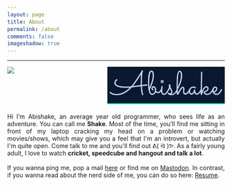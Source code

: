 ```yaml
---
layout: page
title: About
permalink: /about
comments: false
imageshadow: true
---
```

<hr/>
<div id="about-container-pc" style="margin: 0; text-align:justify;">
  <img src="assets/images/half-prof-img.jpeg" style="display: block; width: 40%; margin-right: 30px; float: left;"/>
    <p>
    <img src="assets/images/name.png" style="display: block; width: calc(60% - 30px); border-bottom: #0dffd3 2px solid; margin-bottom: 20px;"/>
    <!-- <p style="font-family: Sacramento; font-size: 100px; margin:0;">Abishake<div style="content:''; width: calc(60% - 30px); height: 2px; background: #64ffda; margin-left: auto; position: relative; top:-30px;"></div></p> -->
    <span>
    Hi I’m Abishake, an average 
    <script>
      function calcAge(dateString) {
        var birthday = +new Date(dateString);
        return ~~((Date.now() - birthday) / (31557600000));
      }
      document.write(calcAge("08-11-1999"));
    </script>
    year old programmer, who sees life as an adventure. You can call me <b>Shake</b>. Most of the time, you’ll find me sitting in front of my laptop cracking my head on a problem or watching movies/shows, which may give you a feel that I'm an introvert, but actually I'm quite open. Come talk to me and you'll find out ᕕ( ᐛ )ᕗ. As a fairly young adult, I love to watch <b>cricket, speedcube and hangout and talk a lot</b>. <br/><br/>
    If you wanna ping me, pop a mail <a href="/contact" target="_blank"> here</a> or find me on <a rel="me" href="https://nerdculture.de/@shake" target="_blank">Mastodon</a>. In contrast, if you wanna read about the nerd side of me, you can do so here: <a href="https://shakeabi.github.io/resume/" target="_blank">Resume</a>.
    </span>
    </p>
</div>

<div id="about-container-mobile" style="display: none; margin: 0; align-items: center; text-align:justify;">
  <img src="assets/images/full-prof-img.jpeg" style="display: block; width: 100%; margin-bottom: 30px;"/>
    <img src="assets/images/name.png" style="display: block; width: 100%; border-bottom: #0dffd3 2px solid; margin-bottom: 20px;"/>
    <!-- <p style="font-family: Sacramento; font-size: 80px; margin:0; text-align: center;">Abishake<div style="content:''; width: 100%; height: 2px; background: #64ffda; position: relative; top:-30px;"></div></p> -->
    <span>
    <br/>
    Hi I’m Abishake, an average 
    <script>
      function calcAge(dateString) {
        var birthday = +new Date(dateString);
        return ~~((Date.now() - birthday) / (31557600000));
      }
      document.write(calcAge("08-11-1999"));
    </script>
    year old programmer, who sees life as an adventure. You can call me <b>Shake</b>. Most of the time, you’ll find me sitting in front of my laptop cracking my head on a problem or watching movies/shows, which may give you a feel that I'm an introvert, but actually I'm quite open. Come talk to me and you'll find out ᕕ( ᐛ )ᕗ. As a fairly young adult, I love to watch <b>cricket, speedcube and hangout and talk a lot</b>. <br/><br/>
    If you wanna ping me, pop a mail <a href="/contact" target="_blank"> here</a> or find me on <a rel="me" href="https://nerdculture.de/@shake">Mastodon</a>. In contrast, if you wanna read about the nerdy side of me, you can do so here: <a href="https://shakeabi.github.io/resume/" target="_blank">Resume</a>.
    </span>
</div>